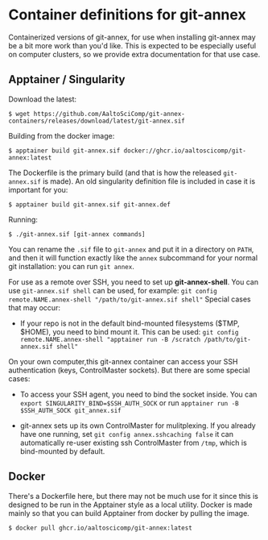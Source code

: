# Container definitions for git-annex

Containerized versions of git-annex, for use when installing git-annex
may be a bit more work than you'd like.  This is expected to be
especially useful on computer clusters, so we provide extra
documentation for that use case.



## Apptainer / Singularity

Download the latest:
```console
$ wget https://github.com/AaltoSciComp/git-annex-containers/releases/download/latest/git-annex.sif
```

Building from the docker image:
```console
$ apptainer build git-annex.sif docker://ghcr.io/aaltoscicomp/git-annex:latest
```

The Dockerfile is the primary build (and that is how the released
`git-annex.sif` is made).  An old singularity definition
file is included in case it is important for you:
```console
$ apptainer build git-annex.sif git-annex.def
```

Running:
```console
$ ./git-annex.sif [git-annex commands]
```

You can rename the `.sif` file to `git-annex` and put it in a
directory on `PATH`, and then it will function exactly like the
`annex` subcommand for your normal git installation: you can run `git
annex`.

For use as a remote over SSH, you need to set up **git-annex-shell**.
You can use `git-annex.sif shell` can be used, for
example: `git config remote.NAME.annex-shell "/path/to/git-annex.sif
shell"` Special cases that may occur:
* If your repo is not in the default bind-mounted filesystems ($TMP,
  $HOME), you need to bind mount it.  This can be used: `git config
  remote.NAME.annex-shell "apptainer run -B /scratch /path/to/git-annex.sif
  shell"`

On your own computer,this git-annex container can access your SSH
authentication (keys, ControlMaster sockets).  But there are some
special cases:
* To access your SSH agent, you need to bind the socket inside.  You
  can `export SINGULARITY_BIND=$SSH_AUTH_SOCK` or run `apptainer run
  -B $SSH_AUTH_SOCK git_annex.sif`

* git-annex sets up its own ControlMaster for mulitplexing.  If you
  already have one running, set `git config annex.sshcaching false` it
  can automatically re-user existing ssh ControlMaster from `/tmp`,
  which is bind-mounted by default.



## Docker

There's a Dockerfile here, but there may not be much use for it since
this is designed to be run in the Apptainer style as a local utility.
Docker is made mainly so that you can build Apptainer from docker by
pulling the image.

```console
$ docker pull ghcr.io/aaltoscicomp/git-annex:latest
```
